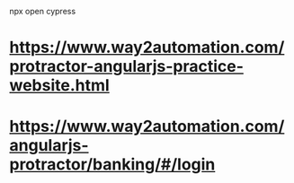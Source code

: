 npx open cypress

# https://www.way2automation.com/protractor-angularjs-practice-website.html
# https://www.way2automation.com/angularjs-protractor/banking/#/login